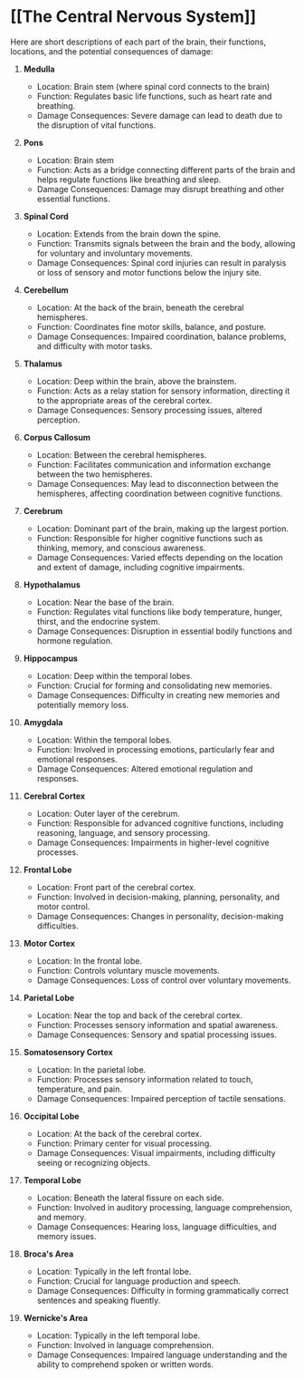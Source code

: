 # [[The Central Nervous System]]

Here are short descriptions of each part of the brain, their functions, locations, and the potential consequences of damage:

1. **Medulla**
   - Location: Brain stem (where spinal cord connects to the brain)
   - Function: Regulates basic life functions, such as heart rate and breathing.
   - Damage Consequences: Severe damage can lead to death due to the disruption of vital functions.

2. **Pons**
   - Location: Brain stem
   - Function: Acts as a bridge connecting different parts of the brain and helps regulate functions like breathing and sleep.
   - Damage Consequences: Damage may disrupt breathing and other essential functions.

3. **Spinal Cord**
   - Location: Extends from the brain down the spine.
   - Function: Transmits signals between the brain and the body, allowing for voluntary and involuntary movements.
   - Damage Consequences: Spinal cord injuries can result in paralysis or loss of sensory and motor functions below the injury site.

4. **Cerebellum**
   - Location: At the back of the brain, beneath the cerebral hemispheres.
   - Function: Coordinates fine motor skills, balance, and posture.
   - Damage Consequences: Impaired coordination, balance problems, and difficulty with motor tasks.

5. **Thalamus**
   - Location: Deep within the brain, above the brainstem.
   - Function: Acts as a relay station for sensory information, directing it to the appropriate areas of the cerebral cortex.
   - Damage Consequences: Sensory processing issues, altered perception.

6. **Corpus Callosum**
   - Location: Between the cerebral hemispheres.
   - Function: Facilitates communication and information exchange between the two hemispheres.
   - Damage Consequences: May lead to disconnection between the hemispheres, affecting coordination between cognitive functions.

7. **Cerebrum**
   - Location: Dominant part of the brain, making up the largest portion.
   - Function: Responsible for higher cognitive functions such as thinking, memory, and conscious awareness.
   - Damage Consequences: Varied effects depending on the location and extent of damage, including cognitive impairments.

8. **Hypothalamus**
   - Location: Near the base of the brain.
   - Function: Regulates vital functions like body temperature, hunger, thirst, and the endocrine system.
   - Damage Consequences: Disruption in essential bodily functions and hormone regulation.

9. **Hippocampus**
   - Location: Deep within the temporal lobes.
   - Function: Crucial for forming and consolidating new memories.
   - Damage Consequences: Difficulty in creating new memories and potentially memory loss.

10. **Amygdala**
    - Location: Within the temporal lobes.
    - Function: Involved in processing emotions, particularly fear and emotional responses.
    - Damage Consequences: Altered emotional regulation and responses.

11. **Cerebral Cortex**
    - Location: Outer layer of the cerebrum.
    - Function: Responsible for advanced cognitive functions, including reasoning, language, and sensory processing.
    - Damage Consequences: Impairments in higher-level cognitive processes.

12. **Frontal Lobe**
    - Location: Front part of the cerebral cortex.
    - Function: Involved in decision-making, planning, personality, and motor control.
    - Damage Consequences: Changes in personality, decision-making difficulties.

13. **Motor Cortex**
    - Location: In the frontal lobe.
    - Function: Controls voluntary muscle movements.
    - Damage Consequences: Loss of control over voluntary movements.

14. **Parietal Lobe**
    - Location: Near the top and back of the cerebral cortex.
    - Function: Processes sensory information and spatial awareness.
    - Damage Consequences: Sensory and spatial processing issues.

15. **Somatosensory Cortex**
    - Location: In the parietal lobe.
    - Function: Processes sensory information related to touch, temperature, and pain.
    - Damage Consequences: Impaired perception of tactile sensations.

16. **Occipital Lobe**
    - Location: At the back of the cerebral cortex.
    - Function: Primary center for visual processing.
    - Damage Consequences: Visual impairments, including difficulty seeing or recognizing objects.

17. **Temporal Lobe**
    - Location: Beneath the lateral fissure on each side.
    - Function: Involved in auditory processing, language comprehension, and memory.
    - Damage Consequences: Hearing loss, language difficulties, and memory issues.

18. **Broca's Area**
    - Location: Typically in the left frontal lobe.
    - Function: Crucial for language production and speech.
    - Damage Consequences: Difficulty in forming grammatically correct sentences and speaking fluently.

19. **Wernicke's Area**
    - Location: Typically in the left temporal lobe.
    - Function: Involved in language comprehension.
    - Damage Consequences: Impaired language understanding and the ability to comprehend spoken or written words.